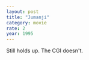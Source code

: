 ```yaml
---
layout: post
title: "Jumanji"
category: movie
rate: 2
year: 1995
---
```


Still holds up. The CGI doesn't.
